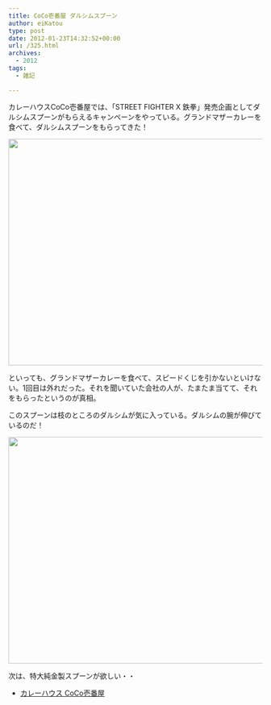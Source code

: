 ```yaml
---
title: CoCo壱番屋 ダルシムスプーン
author: eiKatou
type: post
date: 2012-01-23T14:32:52+00:00
url: /325.html
archives:
  - 2012
tags:
  - 雑記

---
```

カレーハウスCoCo壱番屋では、「STREET FIGHTER X 鉄拳」発売企画としてダルシムスプーンがもらえるキャンペーンをやっている。グランドマザーカレーを食べて、ダルシムスプーンをもらってきた！

[<img src="./uploads/2012/01/20120123b.jpg" alt="" title="20120123b" width="600" height="450" class="alignnone size-full wp-image-327" srcset="./uploads/2012/01/20120123b.jpg 600w, ./uploads/2012/01/20120123b-300x225.jpg 300w, ./uploads/2012/01/20120123b-400x300.jpg 400w" sizes="(max-width: 600px) 100vw, 600px" />][1]

といっても、グランドマザーカレーを食べて、スピードくじを引かないといけない。1回目は外れだった。それを聞いていた会社の人が、たまたま当てて、それをもらったというのが真相。

このスプーンは枝のところのダルシムが気に入っている。ダルシムの腕が伸びているのだ！

[<img src="./uploads/2012/01/20120123a.jpg" alt="" title="20120123a" width="600" height="450" class="alignnone size-full wp-image-326" srcset="./uploads/2012/01/20120123a.jpg 600w, ./uploads/2012/01/20120123a-300x225.jpg 300w, ./uploads/2012/01/20120123a-400x300.jpg 400w" sizes="(max-width: 600px) 100vw, 600px" />][2]

次は、特大純金製スプーンが欲しい・・

  * [カレーハウス CoCo壱番屋][3]

 [1]: ./uploads/2012/01/20120123b.jpg
 [2]: ./uploads/2012/01/20120123a.jpg
 [3]: http://www.ichibanya.co.jp/index.html
